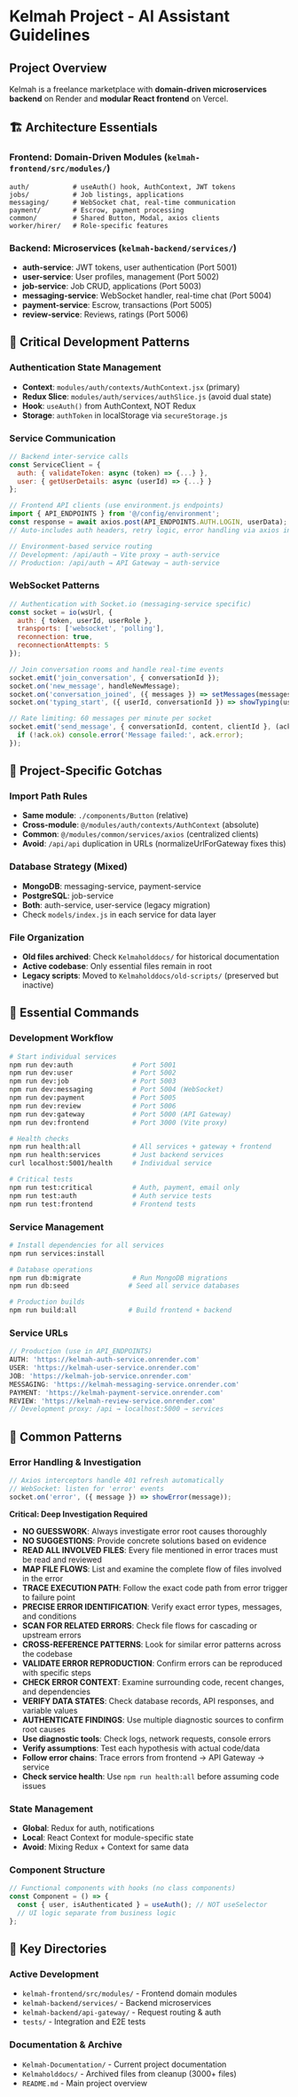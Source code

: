 # Kelmah Project - AI Assistant Guidelines

## Project Overview
Kelmah is a freelance marketplace with **domain-driven microservices backend** on Render and **modular React frontend** on Vercel.

## 🏗️ Architecture Essentials

### Frontend: Domain-Driven Modules (`kelmah-frontend/src/modules/`)
```
auth/           # useAuth() hook, AuthContext, JWT tokens
jobs/           # Job listings, applications
messaging/      # WebSocket chat, real-time communication
payment/        # Escrow, payment processing
common/         # Shared Button, Modal, axios clients
worker/hirer/   # Role-specific features
```

### Backend: Microservices (`kelmah-backend/services/`)
- **auth-service**: JWT tokens, user authentication (Port 5001)
- **user-service**: User profiles, management (Port 5002)
- **job-service**: Job CRUD, applications (Port 5003)
- **messaging-service**: WebSocket handler, real-time chat (Port 5004)
- **payment-service**: Escrow, transactions (Port 5005)
- **review-service**: Reviews, ratings (Port 5006)

## 🔧 Critical Development Patterns

### Authentication State Management
- **Context**: `modules/auth/contexts/AuthContext.jsx` (primary)
- **Redux Slice**: `modules/auth/services/authSlice.js` (avoid dual state)
- **Hook**: `useAuth()` from AuthContext, NOT Redux
- **Storage**: `authToken` in localStorage via `secureStorage.js`

### Service Communication
```javascript
// Backend inter-service calls
const ServiceClient = {
  auth: { validateToken: async (token) => {...} },
  user: { getUserDetails: async (userId) => {...} }
};

// Frontend API clients (use environment.js endpoints)
import { API_ENDPOINTS } from '@/config/environment';
const response = await axios.post(API_ENDPOINTS.AUTH.LOGIN, userData);
// Auto-includes auth headers, retry logic, error handling via axios interceptors

// Environment-based service routing
// Development: /api/auth → Vite proxy → auth-service
// Production: /api/auth → API Gateway → auth-service
```

### WebSocket Patterns
```javascript
// Authentication with Socket.io (messaging-service specific)
const socket = io(wsUrl, {
  auth: { token, userId, userRole },
  transports: ['websocket', 'polling'],
  reconnection: true,
  reconnectionAttempts: 5
});

// Join conversation rooms and handle real-time events
socket.emit('join_conversation', { conversationId });
socket.on('new_message', handleNewMessage);
socket.on('conversation_joined', ({ messages }) => setMessages(messages));
socket.on('typing_start', ({ userId, conversationId }) => showTyping(userId));

// Rate limiting: 60 messages per minute per socket
socket.emit('send_message', { conversationId, content, clientId }, (ack) => {
  if (!ack.ok) console.error('Message failed:', ack.error);
});
```

## 🚨 Project-Specific Gotchas

### Import Path Rules
- **Same module**: `./components/Button` (relative)
- **Cross-module**: `@/modules/auth/contexts/AuthContext` (absolute)
- **Common**: `@/modules/common/services/axios` (centralized clients)
- **Avoid**: `/api/api` duplication in URLs (normalizeUrlForGateway fixes this)

### Database Strategy (Mixed)
- **MongoDB**: messaging-service, payment-service
- **PostgreSQL**: job-service  
- **Both**: auth-service, user-service (legacy migration)
- Check `models/index.js` in each service for data layer

### File Organization
- **Old files archived**: Check `Kelmaholddocs/` for historical documentation
- **Active codebase**: Only essential files remain in root
- **Legacy scripts**: Moved to `Kelmaholddocs/old-scripts/` (preserved but inactive)

## 🎯 Essential Commands

### Development Workflow
```bash
# Start individual services
npm run dev:auth               # Port 5001
npm run dev:user               # Port 5002  
npm run dev:job                # Port 5003
npm run dev:messaging          # Port 5004 (WebSocket)
npm run dev:payment            # Port 5005
npm run dev:review             # Port 5006
npm run dev:gateway            # Port 5000 (API Gateway)
npm run dev:frontend           # Port 3000 (Vite proxy)

# Health checks
npm run health:all             # All services + gateway + frontend
npm run health:services        # Just backend services
curl localhost:5001/health     # Individual service

# Critical tests
npm run test:critical          # Auth, payment, email only
npm run test:auth              # Auth service tests
npm run test:frontend          # Frontend tests
```

### Service Management
```bash
# Install dependencies for all services
npm run services:install

# Database operations  
npm run db:migrate             # Run MongoDB migrations
npm run db:seed               # Seed all service databases

# Production builds
npm run build:all             # Build frontend + backend
```

### Service URLs
```javascript
// Production (use in API_ENDPOINTS)
AUTH: 'https://kelmah-auth-service.onrender.com'
USER: 'https://kelmah-user-service.onrender.com'
JOB: 'https://kelmah-job-service.onrender.com'
MESSAGING: 'https://kelmah-messaging-service.onrender.com'
PAYMENT: 'https://kelmah-payment-service.onrender.com'
REVIEW: 'https://kelmah-review-service.onrender.com'
// Development proxy: /api → localhost:5000 → services
```

## 🔄 Common Patterns

### Error Handling & Investigation
```javascript
// Axios interceptors handle 401 refresh automatically
// WebSocket: listen for 'error' events
socket.on('error', ({ message }) => showError(message));
```

**Critical: Deep Investigation Required**
- **NO GUESSWORK**: Always investigate error root causes thoroughly
- **NO SUGGESTIONS**: Provide concrete solutions based on evidence
- **READ ALL INVOLVED FILES**: Every file mentioned in error traces must be read and reviewed
- **MAP FILE FLOWS**: List and examine the complete flow of files involved in the error
- **TRACE EXECUTION PATH**: Follow the exact code path from error trigger to failure point
- **PRECISE ERROR IDENTIFICATION**: Verify exact error types, messages, and conditions
- **SCAN FOR RELATED ERRORS**: Check file flows for cascading or upstream errors
- **CROSS-REFERENCE PATTERNS**: Look for similar error patterns across the codebase
- **VALIDATE ERROR REPRODUCTION**: Confirm errors can be reproduced with specific steps
- **CHECK ERROR CONTEXT**: Examine surrounding code, recent changes, and dependencies
- **VERIFY DATA STATES**: Check database records, API responses, and variable values
- **AUTHENTICATE FINDINGS**: Use multiple diagnostic sources to confirm root causes
- **Use diagnostic tools**: Check logs, network requests, console errors
- **Verify assumptions**: Test each hypothesis with actual code/data
- **Follow error chains**: Trace errors from frontend → API Gateway → service
- **Check service health**: Use `npm run health:all` before assuming code issues

### State Management
- **Global**: Redux for auth, notifications
- **Local**: React Context for module-specific state
- **Avoid**: Mixing Redux + Context for same data

### Component Structure
```javascript
// Functional components with hooks (no class components)
const Component = () => {
  const { user, isAuthenticated } = useAuth(); // NOT useSelector
  // UI logic separate from business logic
};
```

## 📁 Key Directories

### Active Development
- `kelmah-frontend/src/modules/` - Frontend domain modules
- `kelmah-backend/services/` - Backend microservices
- `kelmah-backend/api-gateway/` - Request routing & auth
- `tests/` - Integration and E2E tests

### Documentation & Archive
- `Kelmah-Documentation/` - Current project documentation
- `Kelmaholddocs/` - Archived files from cleanup (3000+ files)
- `README.md` - Main project overview
